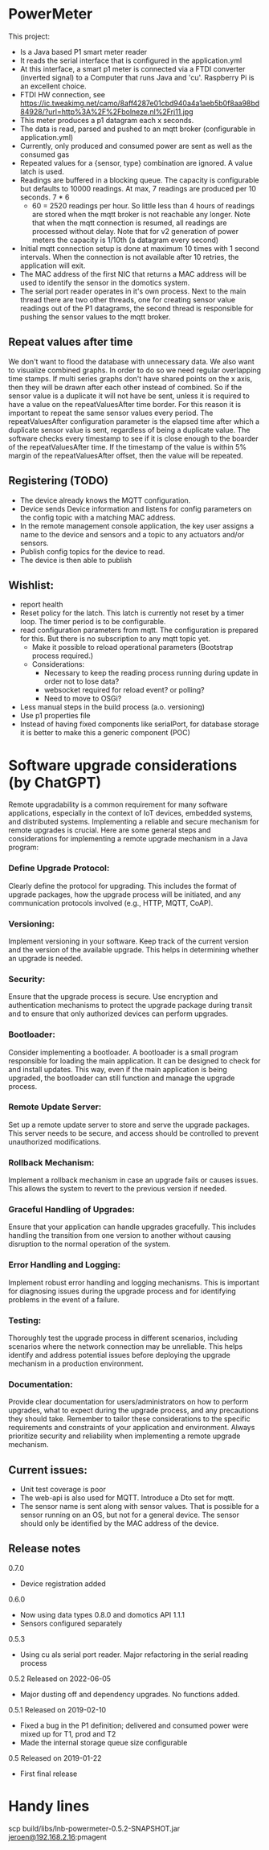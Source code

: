 # PowerMeter

This project:

* Is a Java based P1 smart meter reader
* It reads the serial interface that is configured in the application.yml
* At this interface, a smart p1 meter is connected via a FTDI converter (inverted signal) to a Computer that runs Java
  and 'cu'. Raspberry Pi is an excellent choice.
* FTDI HW connection,
  see https://ic.tweakimg.net/camo/8aff4287e01cbd940a4a1aeb5b0f8aa98bd84928/?url=http%3A%2F%2Fbolneze.nl%2Frj11.jpg
* This meter produces a p1 datagram each x seconds.
* The data is read, parsed and pushed to an mqtt broker (configurable in application.yml)
* Currently, only produced and consumed power are sent as well as the consumed gas
* Repeated values for a {sensor, type} combination are ignored. A value latch is used.
* Readings are buffered in a blocking queue. The capacity is configurable but defaults to 10000 readings. At max, 7
  readings are produced per 10 seconds. 7 * 6
    * 60 = 2520 readings per hour. So little less than 4 hours of readings are stored when the mqtt broker is not
      reachable any longer. Note that when the mqtt
      connection is resumed, all readings are processed without delay. Note that for v2 generation of power meters the
      capacity is 1/10th (a datagram every second)
* Initial mqtt connection setup is done at maximum 10 times with 1 second intervals. When the connection is not
  available after 10 retries, the application will exit.
* The MAC address of the first NIC that returns a MAC address will be used to identify the sensor in the
  domotics system.
* The serial port reader operates in it's own process. Next to the main thread there are two other threads, one for
  creating sensor value readings out of the P1 datagrams, the second thread is responsible for pushing the sensor values
  to the mqtt broker.
## Repeat values after time
We don't want to flood the database with unnecessary data. We also want to visualize combined graphs. In order to do so we need regular overlapping time stamps. If multi series graphs don't have shared points on the x axis, then they will be drawn after each other instead of combined.
So if the sensor value is a duplicate it will not have be sent, unless it is required to have a value on the repeatValuesAfter time border.
For this reason it is important to repeat the same sensor values every period. 
The repeatValuesAfter configuration parameter is the elapsed time after which a duplicate sensor value is sent, regardless of being a duplicate value.
The software checks every timestamp to see if it is close enough to the boarder of the repeatValuesAfter time.
If the timestamp of the value is within 5% margin of the repeatValuesAfter offset, then the value will be repeated.


## Registering (TODO)

* The device already knows the MQTT configuration.
* Device sends Device information and listens for config parameters on the config topic with a matching MAC address.
* In the remote management console application, the key user assigns a name to the device and sensors and a topic to any
  actuators and/or sensors.
* Publish config topics for the device to read.
* The device is then able to publish

## Wishlist:

* report health
* Reset policy for the latch. This latch is currently not reset by a timer loop. The timer period is
  to be configurable.
* read configuration parameters from mqtt. The configuration is prepared for this. But there is no subscription to any
  mqtt topic yet.
    * Make it possible to reload operational parameters (Bootstrap process required.)
    * Considerations:
        * Necessary to keep the reading process running during update in order not to lose data?
        * websocket required for reload event? or polling?
        * Need to move to OSGi?
* Less manual steps in the build process (a.o. versioning)
* Use p1 properties file
* Instead of having fixed components like serialPort, for database storage it is better to make this a generic
  component (POC)

# Software upgrade considerations (by ChatGPT)

Remote upgradability is a common requirement for many software applications, especially in the context of IoT devices,
embedded systems, and distributed systems. Implementing a reliable and secure mechanism for remote upgrades is crucial.
Here are some general steps and considerations for implementing a remote upgrade mechanism in a Java program:

### Define Upgrade Protocol:

Clearly define the protocol for upgrading. This includes the format of upgrade packages, how the upgrade process will be
initiated, and any communication protocols involved (e.g., HTTP, MQTT, CoAP).

### Versioning:

Implement versioning in your software. Keep track of the current version and the version of the available upgrade. This
helps in determining whether an upgrade is needed.

### Security:

Ensure that the upgrade process is secure. Use encryption and authentication mechanisms to protect the upgrade package
during transit and to ensure that only authorized devices can perform upgrades.

### Bootloader:

Consider implementing a bootloader. A bootloader is a small program responsible for loading the main application. It can
be designed to check for and install updates. This way, even if the main application is being upgraded, the bootloader
can still function and manage the upgrade process.

### Remote Update Server:

Set up a remote update server to store and serve the upgrade packages. This server needs to be secure, and access should
be controlled to prevent unauthorized modifications.

### Rollback Mechanism:

Implement a rollback mechanism in case an upgrade fails or causes issues. This allows the system to revert to the
previous version if needed.

### Graceful Handling of Upgrades:

Ensure that your application can handle upgrades gracefully. This includes handling the transition from one version to
another without causing disruption to the normal operation of the system.

### Error Handling and Logging:

Implement robust error handling and logging mechanisms. This is important for diagnosing issues during the upgrade
process and for identifying problems in the event of a failure.

### Testing:

Thoroughly test the upgrade process in different scenarios, including scenarios where the network connection may be
unreliable. This helps identify and address potential issues before deploying the upgrade mechanism in a production
environment.

### Documentation:

Provide clear documentation for users/administrators on how to perform upgrades, what to expect during the upgrade
process, and any precautions they should take.
Remember to tailor these considerations to the specific requirements and constraints of your application and
environment. Always prioritize security and reliability when implementing a remote upgrade mechanism.

## Current issues:

* Unit test coverage is poor
* The web-api is also used for MQTT. Introduce a Dto set for mqtt.
* The sensor name is sent along with sensor values. That is possible for a sensor running on an OS, but not for a
  general device. The sensor should only be identified by the MAC address of the device.

## Release notes

0.7.0

* Device registration added

0.6.0

* Now using data types 0.8.0 and domotics API 1.1.1
* Sensors configured separately

0.5.3

* Using cu als serial port reader. Major refactoring in the serial reading process

0.5.2 Released on 2022-06-05

* Major dusting off and dependency upgrades. No functions added.

0.5.1 Released on 2019-02-10

* Fixed a bug in the P1 definition; delivered and consumed power were mixed up for T1, prod and T2
* Made the internal storage queue size configurable

0.5 Released on 2019-01-22

* First final release

# Handy lines

scp build/libs/lnb-powermeter-0.5.2-SNAPSHOT.jar jeroen@192.168.2.16:pmagent

